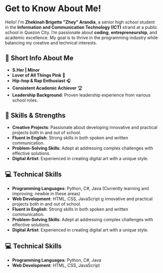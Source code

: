 # Get to Know About Me!

Hello! I'm **Zhekinah Brigette "Zhey" Arandia**, a senior high school student in the **Information and Communication Technology (ICT)** strand at a public school in Quezon City. I’m passionate about **coding**, **entrepreneurship**, and academic excellence. My goal is to thrive in the programming industry while balancing my creative and technical interests.

## 🎀 Short Info About Me
- **S.Her | Minor**
- **Lover of All Things Pink** 🌸
- **Hip-hop & Rap Enthusiast** 🎧
- **Consistent Academic Achiever** 🏆
- **Leadership Background**: Proven leadership experience from various school roles.

## 🌱 Skills & Strengths
- **Creative Projects**: Passionate about developing innovative and practical projects both in and out of school.
- **Fluent in English**: Strong skills in both spoken and written communication.
- **Problem-Solving Skills**: Adept at addressing complex challenges with effective solutions.
- **Digital Artist**: Experienced in creating digital art with a unique style.

## 💻 Technical Skills
- **Programming Languages**: Python, C#, Java (Currently learning and improving; newbie in these areas)
- **Web Development**: HTML, CSS, JavaScript
g innovative and practical projects both in and out of school.
- **Fluent in English**: Strong skills in both spoken and written communication.
- **Problem-Solving Skills**: Adept at addressing complex challenges with effective solutions.
- **Digital Artist**: Experienced in creating digital art with a unique style.

## 💻 Technical Skills
- **Programming Languages**: Python, C#, Java
- **Web Development**: HTML, CSS, JavaScript
